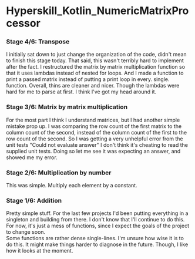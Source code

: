 # Hyperskill_Kotlin_NumericMatrixProcessor

### Stage 4/6: Transpose

I initially sat down to just change the organization of the code, didn't mean to finish this stage today. That said, this wasn't terribly hard to implement after the fact.
I restructured the matrix by matrix multiplication function so that it uses lambdas instead of nested for loops. And I made a function to print a passed matrix instead of putting a print loop in every. single. function.
Overall, thins are cleaner and nicer. Though the lambdas were hard for me to parse at first. I think I've got my head around it.

### Stage 3/6: Matrix by matrix multiplication

For the most part I think I understand matrices, but I had another simple mistake prop up.
I was comparing the row count of the first matrix to the column count of the second, instead of the column count of the first to the row count of the second.
So I was getting a very unhelpful error from the unit tests "Could not evaluate answer"
I don't think it's cheating to read the supplied unit tests. Doing so let me see it was expecting an answer, and showed me my error.

### Stage 2/6: Multiplication by number

This was simple. Multiply each element by a constant.

### Stage 1/6: Addition

Pretty simple stuff. For the last few projects I'd been putting everything in a singleton and building from there. I don't know that I'll continue to do this.
For now, it's just a mess of functions, since I expect the goals of the project to change soon. \
Some functions are rather dense single-lines. I'm unsure how wise it is to do this. It might make things harder to diagnose in the future.
Though, I like how it looks at the moment.